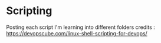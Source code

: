 # Scripting
Posting each script I'm learning into different folders
credits : https://devopscube.com/linux-shell-scripting-for-devops/
